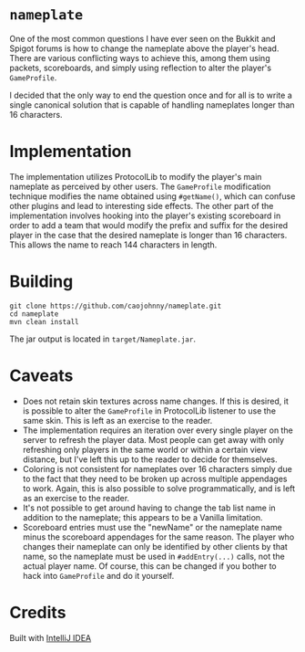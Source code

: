 # `nameplate`

One of the most common questions I have ever seen on the
Bukkit and Spigot forums is how to change the nameplate
above the player's head. There are various conflicting ways
to achieve this, among them using packets, scoreboards, and
simply using reflection to alter the player's `GameProfile`.

I decided that the only way to end the question once and for
all is to write a single canonical solution that is capable
of handling nameplates longer than 16 characters.

# Implementation

The implementation utilizes ProtocolLib to modify the
player's main nameplate as perceived by other users. The
`GameProfile` modification technique modifies the name
obtained using `#getName()`, which can confuse other plugins
and lead to interesting side effects. The other part of the
implementation involves hooking into the player's existing
scoreboard in order to add a team that would modify the
prefix and suffix for the desired player in the case that
the desired nameplate is longer than 16 characters. This
allows the name to reach 144 characters in length.

# Building

``` shell
git clone https://github.com/caojohnny/nameplate.git
cd nameplate
mvn clean install
```

The jar output is located in `target/Nameplate.jar`.

# Caveats

- Does not retain skin textures across name changes. If this
is desired, it is possible to alter the `GameProfile` in
ProtocolLib listener to use the same skin. This is left as
an exercise to the reader.
- The implementation requires an iteration over every single
player on the server to refresh the player data. Most people
can get away with only refreshing only players in the same
world or within a certain view distance, but I've left this
up to the reader to decide for themselves.
- Coloring is not consistent for nameplates over 16
characters simply due to the fact that they need to be
broken up across multiple appendages to work. Again, this
is also possible to solve programmatically, and is left as
an exercise to the reader.
- It's not possible to get around having to change the tab
list name in addition to the nameplate; this appears to be
a Vanilla limitation.
- Scoreboard entries must use the "newName" or the nameplate
name minus the scoreboard appendages for the same reason.
The player who changes their nameplate can only be
identified by other clients by that name, so the nameplate
must be used in `#addEntry(...)` calls, not the actual
player name. Of course, this can be changed if you bother to
hack into `GameProfile` and do it yourself.

# Credits

Built with [IntelliJ IDEA](https://jetbrains.com/idea)
